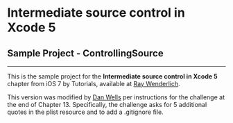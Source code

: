 # Intermediate source control in Xcode 5 
## Sample Project - ControllingSource
-------------------------------------
This is the sample project for the __Intermediate source control in Xcode 5__ chapter from iOS 7 by Tutorials, available at [Ray Wenderlich](http://www.raywenderlich.com/).

This version was modified by [Dan Wells](https://github.com/danwells) per instructions for the challenge at the end of Chapter 13.  Specifically, the challenge asks for 5 additional quotes in the plist resource and to add a .gitignore file.

